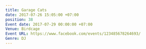 ```yaml
---
title: Garage Cats
date: 2017-07-26 15:05:00 +07:00
position: 38
Event date: 2017-07-29 00:00:00 +07:00
Venue: Birdcage
Event URL: https://www.facebook.com/events/123485678264693/
Genre: DJ
---
```


